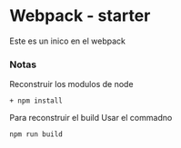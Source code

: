 # Webpack - starter 

Este es un inico en el webpack 

### Notas
Reconstruir los modulos de node
```
+ npm install 
```

Para reconstruir el build Usar el commadno
```
npm run build
```


